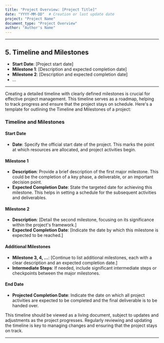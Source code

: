 ```yaml
---
title: "Project Overview: [Project Title]"
date: "YYYY-MM-DD"  # Creation or last update date
project: "Project Name"
document_type: "Project Overview"
author: "Author's Name"
---
```

---
## 5. Timeline and Milestones

- **Start Date**: [Project start date]
- **Milestone 1**: [Description and expected completion date]
- **Milestone 2**: [Description and expected completion date]
- ...

---
Creating a detailed timeline with clearly defined milestones is crucial for effective project management. This timeline serves as a roadmap, helping to track progress and ensure that the project stays on schedule. Here's a template for outlining the Timeline and Milestones of a project:

### Timeline and Milestones

#### Start Date
- **Date**: Specify the official start date of the project. This marks the point at which resources are allocated, and project activities begin.

#### Milestone 1
- **Description**: Provide a brief description of the first major milestone. This could be the completion of a key phase, a deliverable, or an important decision point.
- **Expected Completion Date**: State the targeted date for achieving this milestone. This helps in setting a schedule for the subsequent activities and deliverables.

#### Milestone 2
- **Description**: [Detail the second milestone, focusing on its significance within the project's framework.]
- **Expected Completion Date**: [Indicate the date by which this milestone is expected to be reached.]

#### Additional Milestones
- **Milestone 3, 4, ...**: [Continue to list additional milestones, each with a clear description and an expected completion date.]
- **Intermediate Steps**: If needed, include significant intermediate steps or checkpoints between the major milestones.

#### End Date
- **Projected Completion Date**: Indicate the date on which all project activities are expected to be completed and the final deliverable is to be handed over.

This timeline should be viewed as a living document, subject to updates and adjustments as the project progresses. Regularly reviewing and updating the timeline is key to managing changes and ensuring that the project stays on track.

---

